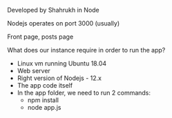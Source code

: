 Developed by Shahrukh in Node

Nodejs operates on port 3000 (usually)

Front page, posts page

What does our instance require in order to run the app?

- Linux vm running Ubuntu 18.04
- Web server
- Right version of Nodejs - 12.x
- The app code itself
- In the app folder, we need to run 2 commands:
  - npm install
  - node app.js